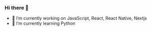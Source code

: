 ### Hi there 👋
- 🔭 I’m currently working on JavaScript, React, React Native, Nextjs
- 🌱 I’m currently learning Python
<!--
**Ankhaa0422/Ankhaa0422** is a ✨ _special_ ✨ repository because its `README.md` (this file) appears on your GitHub profile.

Here are some ideas to get you started:
- 👯 I’m looking to collaborate on ...
- 🤔 I’m looking for help with ...
- 💬 Ask me about ...
- 📫 How to reach me: ...
- 😄 Pronouns: ...
- ⚡ Fun fact: ...
-->
